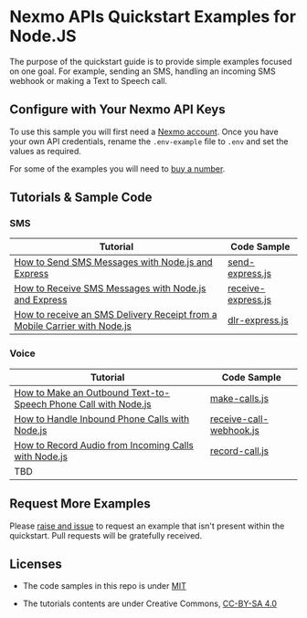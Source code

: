 # Nexmo APIs Quickstart Examples for Node.JS

The purpose of the quickstart guide is to provide simple examples focused
on one goal. For example, sending an SMS, handling an incoming SMS webhook or
making a Text to Speech call.

## Configure with Your Nexmo API Keys

To use this sample you will first need a [Nexmo account](https://dashboard.nexmo.com/sign-up). Once you have your own API credentials, rename
the `.env-example` file to `.env` and set the values as required.

For some of the examples you will need to [buy a number](https://dashboard.nexmo.com/buy-numbers).

## Tutorials & Sample Code

### SMS

| Tutorial                                 | Code Sample                              |
| ---------------------------------------- | ---------------------------------------- |
| [How to Send SMS Messages with Node.js and Express](https://www.nexmo.com/blog/2016/10/19/how-to-send-sms-messages-with-node-js-and-express-dr/) | [send-express.js](https://github.com/nexmo-community/nexmo-node-quickstart/blob/master/sms/send-express.js) |
| [How to Receive SMS Messages with Node.js and Express](https://www.nexmo.com/blog/2016/10/27/receive-sms-messages-node-js-express-dr/) | [receive-express.js](https://github.com/nexmo-community/nexmo-node-quickstart/blob/master/sms/receive-express.js) |
| [How to receive an SMS Delivery Receipt from a Mobile Carrier with Node.js](https://www.nexmo.com/blog/2016/11/23/getting-a-sms-delivery-receipt-from-a-mobile-carrier-with-node-js-dr/) | [dlr-express.js](https://github.com/nexmo-community/nexmo-node-quickstart/blob/master/sms/dlr-express.js) |

### Voice

| Tutorial                                 | Code Sample                              |
| ---------------------------------------- | ---------------------------------------- |
| [How to Make an Outbound Text-to-Speech Phone Call with Node.js](https://www.nexmo.com/blog/2017/01/12/make-outbound-text-speech-phone-call-node-js-dr/) | [make-calls.js](https://github.com/nexmo-community/nexmo-node-quickstart/blob/master/voice/make-call.js) |
| [How to Handle Inbound Phone Calls with Node.js](https://www.nexmo.com/blog/2017/01/26/handle-inbound-text-speech-phone-call-node-js-dr/) | [receive-call-webhook.js](https://github.com/nexmo-community/nexmo-node-quickstart/blob/master/voice/receive-call-webhook.js) |
| [How to Record Audio from Incoming Calls with Node.js](https://www.nexmo.com/blog/2017/02/06/how-to-record-audio-from-phone-call-node-js-dr/) | [record-call.js](https://github.com/nexmo-community/nexmo-node-quickstart/blob/master/voice/record-call.js) |
| TBD                                      |                                          |



## Request More Examples

Please [raise and issue](https://github.com/nexmo-community/nexmo-node-quickstart/issues) to request an example that isn't present within the quickstart. Pull requests will be gratefully received.

## Licenses

- The code samples in this repo is under [MIT](https://github.com/nexmo-community/nexmo-node-quickstart/blob/master/LICENSE)

- The tutorials contents are under Creative Commons, [CC-BY-SA 4.0](https://creativecommons.org/licenses/by-sa/4.0/legalcode)

  ​